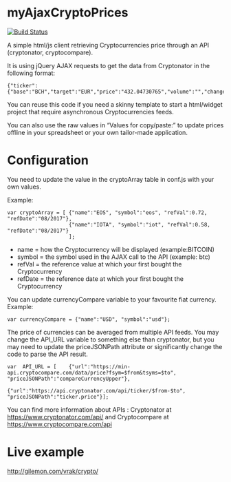 # myAjaxCryptoPrices
[![Build Status][travis-image]][travis-url]

A simple html/js client retrieving Cryptocurrencies price through an API (cryptonator, cryptocompare).

It is using jQuery AJAX requests to get the data from Cryptonator in the following format:

```
{"ticker":{"base":"BCH","target":"EUR","price":"432.04730765","volume":"","change":"-7.77825321"},"timestamp":1504547461,"success":true,"error":""}
```

You can reuse this code if you need a skinny template to start a html/widget project that require asynchronous Cryptocurrencies feeds.

You can also use the raw values in “Values for copy/paste:” to update prices offline in your spreadsheet or your own tailor-made application.


# Configuration
You need to update the value in the cryptoArray table in conf.js with your own values.

Example:

```
var cryptoArray = [	{"name":"EOS", "symbol":"eos", "refVal":0.72, "refDate":"08/2017"},
					{"name":"IOTA", "symbol":"iot", "refVal":0.58, "refDate":"08/2017"}
					];
```
* name = how the Cryptocurrency will be displayed (example:BITCOIN)
* symbol = the symbol used in the AJAX call to the API (example: btc)
* refVal = the reference value at which your first bought the Cryptocurrency
* refDate = the reference date at which your first bought the Cryptocurrency

You can update currencyCompare variable to your favourite fiat currency. Example:

```
var currencyCompare = {"name":"USD", "symbol":"usd"};
```

The price of currencies can be averaged from multiple API feeds. You may change the API_URL variable to something else than cryptonator, but you may need to update the  priceJSONPath attribute or significantly change the code to parse the API result.

```
var  API_URL = [	{"url":"https://min-api.cryptocompare.com/data/price?fsym=$from&tsyms=$to", "priceJSONPath":"compareCurrencyUpper"},
					{"url":"https://api.cryptonator.com/api/ticker/$from-$to", "priceJSONPath":"ticker.price"}];
```									
You can find more information about APIs : Cryptonator at https://www.cryptonator.com/api/ and Cryptocompare at https://www.cryptocompare.com/api

# Live example
http://gilemon.com/vrak/crypto/

[travis-image]: https://travis-ci.org/gilemon/myAjaxCryptoPrices.svg
[travis-url]: https://travis-ci.org/gilemon/myAjaxCryptoPrices
